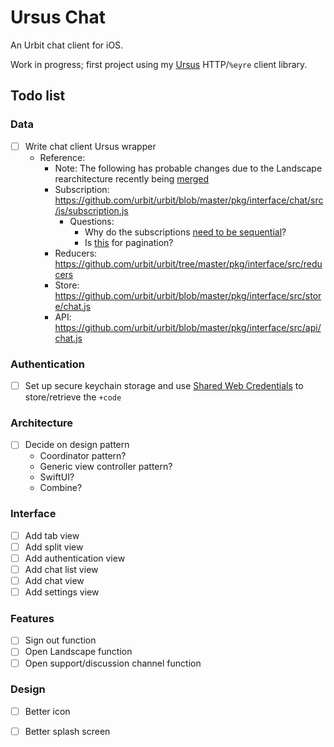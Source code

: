 # Ursus Chat

An Urbit chat client for iOS.

Work in progress; first project using my [Ursus](https://github.com/dclelland/Ursus) HTTP/`%eyre` client library.

## Todo list

### Data

- [ ] Write chat client Ursus wrapper
    - Reference:
        - Note: The following has probable changes due to the Landscape rearchitecture recently being [merged](https://github.com/urbit/urbit/pull/3025)
        - Subscription: https://github.com/urbit/urbit/blob/master/pkg/interface/chat/src/js/subscription.js
            - Questions:
                - Why do the subscriptions [need to be sequential](https://github.com/urbit/urbit/blob/master/pkg/interface/src/subscription/chat.js#L6)?
                - Is [this](https://github.com/urbit/urbit/blob/master/pkg/interface/src/subscription/chat.js#L17) for pagination?
        - Reducers: https://github.com/urbit/urbit/tree/master/pkg/interface/src/reducers
        - Store: https://github.com/urbit/urbit/blob/master/pkg/interface/src/store/chat.js
        - API: https://github.com/urbit/urbit/blob/master/pkg/interface/src/api/chat.js

### Authentication

- [ ] Set up secure keychain storage and use [Shared Web Credentials](https://github.com/kishikawakatsumi/KeychainAccess#shared_web_credentials) to store/retrieve the `+code`

### Architecture

- [ ] Decide on design pattern
    - Coordinator pattern?
    - Generic view controller pattern?
    - SwiftUI?
    - Combine?

### Interface

- [ ] Add tab view
- [ ] Add split view
- [ ] Add authentication view
- [ ] Add chat list view
- [ ] Add chat view
- [ ] Add settings view

### Features

- [ ] Sign out function
- [ ] Open Landscape function
- [ ] Open support/discussion channel function

### Design

- [ ] Better icon
- [ ] Better splash screen


